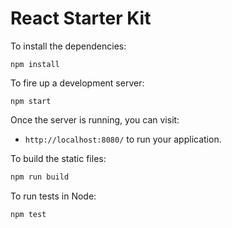 # React Starter Kit

To install the dependencies:

```
npm install
```

To fire up a development server:

```
npm start
```

Once the server is running, you can visit:

* `http://localhost:8080/` to run your application.

To build the static files:

```js
npm run build
```


To run tests in Node:

```js
npm test
```
